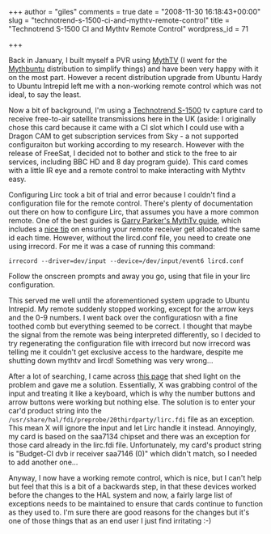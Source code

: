+++
author = "giles"
comments = true
date = "2008-11-30 16:18:43+00:00"
slug = "technotrend-s-1500-ci-and-mythtv-remote-control"
title = "Technotrend S-1500 CI and Mythtv Remote Control"
wordpress_id = 71

+++

Back in January, I built myself a PVR using [MythTV](http://www.mythtv.org/) (I went for the [Mythbuntu](http://www.mythbuntu.org/) distribution to simplify things) and have been very happy with it on the most part. However a recent distribution upgrade from Ubuntu Hardy to Ubuntu Intrepid left me with a non-working remote control which was not ideal, to say the least.




Now a bit of background, I'm using a [Technotrend S-1500](http://www.technotrend.de/2763/TT-budget__S-1500.html) tv capture card to receive free-to-air  satellite transmissions here in the UK (aside: I originally chose this card because it came with a CI slot which I could use with a Dragon CAM to get subscription services from Sky - a not supported configuraiton but working according to my research. However with the release of FreeSat, I decided not to bother and stick to the free to air services, including BBC HD and 8 day program guide). This card comes with a little IR eye and a remote control to make interacting with Mythtv easy.




Configuring Lirc took a bit of trial and error because I couldn't find a configuration file for the remote control. There's plenty of documentation out there on how to configure Lirc, that assumes you have a more common remote. One of the best guides is [Garry Parker's MythTv guide](http://www.parker1.co.uk/mythtv_ubuntu2.php), which includes a [nice tip](http://www.parker1.co.uk/mythtv_tips.php) on ensuring your remote receiver get allocated the same id each time. However, without the lircd.conf file, you need to create one using irrecord. For me it was a case of running this command:




`irrecord --driver=dev/input --device=/dev/input/event6 lircd.conf`




Follow the onscreen prompts and away you go, using that file in your lirc configuration.




This served me well until the aforementioned system upgrade to Ubuntu Intrepid.  My remote suddenly stopped working, except for the arrow keys and the 0-9 numbers. I went back over the configuratiosn with a fine toothed comb but everything seemed to be correct. I thought that maybe the signal from the remote was being interpreted differently, so I decided to try regenerating the configuration file with irrecord but now irrecord was telling me it couldn't get exclusive access to the hardware, despite me shutting down mythtv and lircd! Something was very wrong...




After a lot of searching, I came across [this page](https://bugs.launchpad.net/ubuntu/+source/lirc/+bug/204960) that shed light on the problem and gave me a solution. Essentially, X was grabbing control of the input and treating it like a keyboard, which is why the number buttons and arrow buttons were working but nothing else. The solution is to enter your car'd product string into the `/usr/share/hal/fdi/preprobe/20thirdparty/lirc.fdi` file as an exception. This mean X will ignore the input and let Lirc handle it instead. Annoyingly, my card is based on the saa7134 chipset and there was an exception for those card already in the lirc.fdi file. Unfortunately, my card's product string is "Budget-CI dvb ir receiver saa7146 (0)" which didn't match, so I needed to add another one...




Anyway, I now have a working remote control, which is nice, but I can't help but feel that this is a bit of a backwards step, in that these devices worked before the changes to the HAL system and now, a fairly large list of exceptions needs to be maintained to ensure that cards continue to function as they used to. I'm sure there are good reasons for the changes but it's one of those things that as an end user I just find irritating :-)



